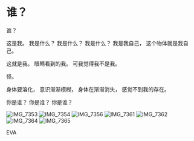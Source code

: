 # 谁？

谁？

这是我。
我是什么？
我是什么？
我是什么？
我是我自己，
这个物体就是我自己。

这就是我。
眼睛看到的我。
可我觉得我不是我。

怪。

身体要溶化，
意识渐渐模糊，
身体在渐渐消失，
感觉不到我的存在。

你是谁？
你是谁？
你是谁？

![IMG_7353](https://user-images.githubusercontent.com/1933673/193435678-47123ce5-afc7-4090-b9e1-908b97621210.jpg)
![IMG_7354](https://user-images.githubusercontent.com/1933673/193435683-0c5f616b-e908-41c2-961a-b9c74dc95ec3.jpg)
![IMG_7356](https://user-images.githubusercontent.com/1933673/193435684-e5a38b07-c555-4c20-ad30-179309e77728.jpg)
![IMG_7361](https://user-images.githubusercontent.com/1933673/193435685-a05666a5-c81f-474c-ab94-f582d041cc0e.jpg)
![IMG_7362](https://user-images.githubusercontent.com/1933673/193435688-9340ac5c-ac80-4be6-9b23-567ac2d889c6.jpg)
![IMG_7364](https://user-images.githubusercontent.com/1933673/193435690-97f8a546-9c38-45e1-92fb-9eed576bf097.jpg)
![IMG_7365](https://user-images.githubusercontent.com/1933673/193435691-54ea8341-fb86-422b-b74b-000deb1b9c9b.jpg)



EVA
